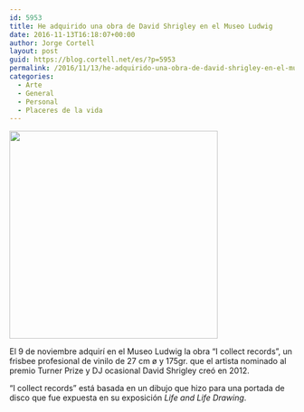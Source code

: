 ```yaml
---
id: 5953
title: He adquirido una obra de David Shrigley en el Museo Ludwig
date: 2016-11-13T16:18:07+00:00
author: Jorge Cortell
layout: post
guid: https://blog.cortell.net/es/?p=5953
permalink: /2016/11/13/he-adquirido-una-obra-de-david-shrigley-en-el-museo-ludwig/
categories:
  - Arte
  - General
  - Personal
  - Placeres de la vida
---
```

<img class="aligncenter " src="https://cdn.shopify.com/s/files/1/0465/8013/products/I-collect-Records-Frisbee_85e40bfe-d6c3-4391-8ea3-fd3bb94432a4.jpg?v=1409119938" alt="" width="368" height="368" />

El 9 de noviembre adquirí en el Museo Ludwig la obra “I collect records”, un frisbee profesional de vinilo de 27 cm ø y 175gr. que el artista nominado al premio Turner Prize y DJ ocasional David Shrigley creó en 2012.

<span>“I collect records” está basada en un dibujo que hizo para una portada de disco que fue expuesta en su exposición</span> _Life and Life Drawing_.